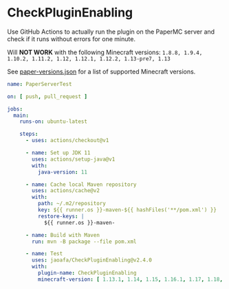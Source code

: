# CheckPluginEnabling

Use GitHub Actions to actually run the plugin on the PaperMC server and check if it runs without errors for one minute.

Will **NOT WORK** with the following Minecraft
versions: `1.8.8, 1.9.4, 1.10.2, 1.11.2, 1.12, 1.12.1, 1.12.2, 1.13-pre7, 1.13`

See [paper-versions.json](paper-versions.json) for a list of supported Minecraft versions.

```yaml
name: PaperServerTest

on: [ push, pull_request ]

jobs:
  main:
    runs-on: ubuntu-latest

    steps:
      - uses: actions/checkout@v1

      - name: Set up JDK 11
        uses: actions/setup-java@v1
        with:
          java-version: 11

      - name: Cache local Maven repository
        uses: actions/cache@v2
        with:
          path: ~/.m2/repository
          key: ${{ runner.os }}-maven-${{ hashFiles('**/pom.xml') }}
          restore-keys: |
            ${{ runner.os }}-maven-

      - name: Build with Maven
        run: mvn -B package --file pom.xml

      - name: Test
        uses: jaoafa/CheckPluginEnabling@v2.4.0
        with:
          plugin-name: CheckPluginEnabling
          minecraft-version: [ 1.13.1, 1.14, 1.15, 1.16.1, 1.17, 1.18, 1.19, 1.20 ]
```
